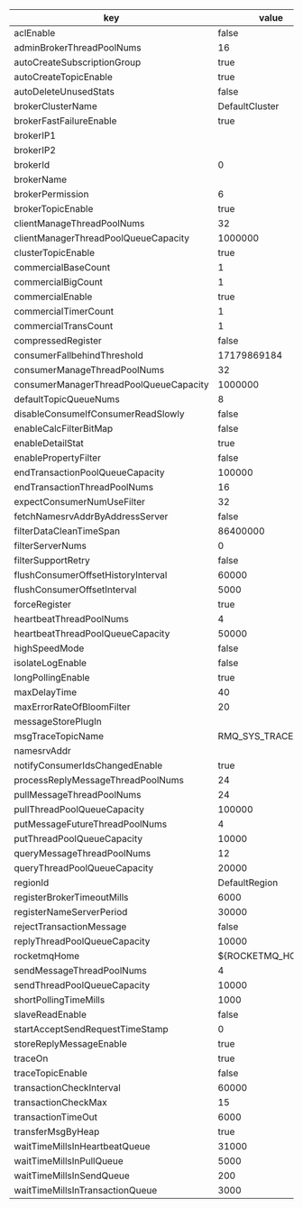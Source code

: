 |key|value|important|
|---|---|---|
|aclEnable|false|y|
|adminBrokerThreadPoolNums|16||
|autoCreateSubscriptionGroup|true|y|
|autoCreateTopicEnable|true|y|
|autoDeleteUnusedStats|false||
|brokerClusterName|DefaultCluster|y|
|brokerFastFailureEnable|true||
|brokerIP1||y|
|brokerIP2|||
|brokerId|0|y|
|brokerName||y|
|brokerPermission|6||
|brokerTopicEnable|true||
|clientManageThreadPoolNums|32||
|clientManagerThreadPoolQueueCapacity|1000000||
|clusterTopicEnable|true||
|commercialBaseCount|1||
|commercialBigCount|1||
|commercialEnable|true||
|commercialTimerCount|1||
|commercialTransCount|1||
|compressedRegister|false||
|consumerFallbehindThreshold|17179869184||
|consumerManageThreadPoolNums|32||
|consumerManagerThreadPoolQueueCapacity|1000000||
|defaultTopicQueueNums|8||
|disableConsumeIfConsumerReadSlowly|false||
|enableCalcFilterBitMap|false||
|enableDetailStat|true||
|enablePropertyFilter|false||
|endTransactionPoolQueueCapacity|100000||
|endTransactionThreadPoolNums|16||
|expectConsumerNumUseFilter|32||
|fetchNamesrvAddrByAddressServer|false|y|
|filterDataCleanTimeSpan|86400000||
|filterServerNums|0||
|filterSupportRetry|false||
|flushConsumerOffsetHistoryInterval|60000||
|flushConsumerOffsetInterval|5000||
|forceRegister|true||
|heartbeatThreadPoolNums|4||
|heartbeatThreadPoolQueueCapacity|50000||
|highSpeedMode|false||
|isolateLogEnable|false||
|longPollingEnable|true||
|maxDelayTime|40||
|maxErrorRateOfBloomFilter|20||
|messageStorePlugIn|||
|msgTraceTopicName|RMQ_SYS_TRACE_TOPIC|y|
|namesrvAddr||y|
|notifyConsumerIdsChangedEnable|true||
|processReplyMessageThreadPoolNums|24||
|pullMessageThreadPoolNums|24||
|pullThreadPoolQueueCapacity|100000||
|putMessageFutureThreadPoolNums|4||
|putThreadPoolQueueCapacity|10000||
|queryMessageThreadPoolNums|12||
|queryThreadPoolQueueCapacity|20000||
|regionId|DefaultRegion||
|registerBrokerTimeoutMills|6000||
|registerNameServerPeriod|30000||
|rejectTransactionMessage|false|y|
|replyThreadPoolQueueCapacity|10000||
|rocketmqHome|${ROCKETMQ_HOME}||
|sendMessageThreadPoolNums|4||
|sendThreadPoolQueueCapacity|10000||
|shortPollingTimeMills|1000||
|slaveReadEnable|false||
|startAcceptSendRequestTimeStamp|0||
|storeReplyMessageEnable|true||
|traceOn|true||
|traceTopicEnable|false|y|
|transactionCheckInterval|60000|y|
|transactionCheckMax|15|y|
|transactionTimeOut|6000|y|
|transferMsgByHeap|true||
|waitTimeMillsInHeartbeatQueue|31000||
|waitTimeMillsInPullQueue|5000||
|waitTimeMillsInSendQueue|200||
|waitTimeMillsInTransactionQueue|3000||

